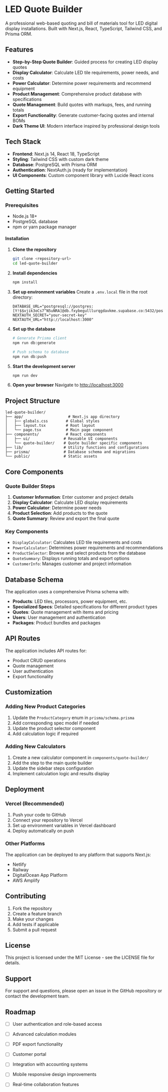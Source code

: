 # LED Quote Builder

A professional web-based quoting and bill of materials tool for LED digital display installations. Built with Next.js, React, TypeScript, Tailwind CSS, and Prisma ORM.

## Features

- **Step-by-Step Quote Builder**: Guided process for creating LED display quotes
- **Display Calculator**: Calculate LED tile requirements, power needs, and costs
- **Power Calculator**: Determine power requirements and recommend equipment
- **Product Management**: Comprehensive product database with specifications
- **Quote Management**: Build quotes with markups, fees, and running totals
- **Export Functionality**: Generate customer-facing quotes and internal BOMs
- **Dark Theme UI**: Modern interface inspired by professional design tools

## Tech Stack

- **Frontend**: Next.js 14, React 18, TypeScript
- **Styling**: Tailwind CSS with custom dark theme
- **Database**: PostgreSQL with Prisma ORM
- **Authentication**: NextAuth.js (ready for implementation)
- **UI Components**: Custom component library with Lucide React icons

## Getting Started

### Prerequisites

- Node.js 18+ 
- PostgreSQL database
- npm or yarn package manager

#### Installation

1. **Clone the repository**
   ```bash
   git clone <repository-url>
   cd led-quote-builder
   ```

2. **Install dependencies**
   ```bash
   npm install
   ```

3. **Set up environment variables**
   Create a `.env.local` file in the root directory:
   ```env
   DATABASE_URL="postgresql://postgres:[Y!$$vjik3oCs7^N5uNRA]@db.fxybegulllurqgdavkme.supabase.co:5432/postgres"
   NEXTAUTH_SECRET="your-secret-key"
   NEXTAUTH_URL="http://localhost:3000"
   ```

4. **Set up the database**
   ```bash
   # Generate Prisma client
   npm run db:generate
   
   # Push schema to database
   npm run db:push
   ```

5. **Start the development server**
   ```bash
   npm run dev
   ```

6. **Open your browser**
   Navigate to [http://localhost:3000](http://localhost:3000)

## Project Structure

```
led-quote-builder/
├── app/                    # Next.js app directory
│   ├── globals.css        # Global styles
│   ├── layout.tsx         # Root layout
│   └── page.tsx           # Main page component
├── components/            # React components
│   ├── ui/               # Reusable UI components
│   └── quote-builder/    # Quote builder specific components
├── lib/                  # Utility functions and configurations
├── prisma/               # Database schema and migrations
└── public/               # Static assets
```

## Core Components

### Quote Builder Steps

1. **Customer Information**: Enter customer and project details
2. **Display Calculator**: Calculate LED display requirements
3. **Power Calculator**: Determine power needs
4. **Product Selection**: Add products to the quote
5. **Quote Summary**: Review and export the final quote

### Key Components

- `DisplayCalculator`: Calculates LED tile requirements and costs
- `PowerCalculator`: Determines power requirements and recommendations
- `ProductSelector`: Browse and select products from the database
- `QuoteSummary`: Displays running totals and export options
- `CustomerInfo`: Manages customer and project information

## Database Schema

The application uses a comprehensive Prisma schema with:

- **Products**: LED tiles, processors, power equipment, etc.
- **Specialized Specs**: Detailed specifications for different product types
- **Quotes**: Quote management with items and pricing
- **Users**: User management and authentication
- **Packages**: Product bundles and packages

## API Routes

The application includes API routes for:

- Product CRUD operations
- Quote management
- User authentication
- Export functionality

## Customization

### Adding New Product Categories

1. Update the `ProductCategory` enum in `prisma/schema.prisma`
2. Add corresponding spec model if needed
3. Update the product selector component
4. Add calculation logic if required

### Adding New Calculators

1. Create a new calculator component in `components/quote-builder/`
2. Add the step to the main quote builder
3. Update the sidebar steps configuration
4. Implement calculation logic and results display

## Deployment

### Vercel (Recommended)

1. Push your code to GitHub
2. Connect your repository to Vercel
3. Set up environment variables in Vercel dashboard
4. Deploy automatically on push

### Other Platforms

The application can be deployed to any platform that supports Next.js:

- Netlify
- Railway
- DigitalOcean App Platform
- AWS Amplify

## Contributing

1. Fork the repository
2. Create a feature branch
3. Make your changes
4. Add tests if applicable
5. Submit a pull request

## License

This project is licensed under the MIT License - see the LICENSE file for details.

## Support

For support and questions, please open an issue in the GitHub repository or contact the development team.

## Roadmap

- [ ] User authentication and role-based access
- [ ] Advanced calculation modules
- [ ] PDF export functionality
- [ ] Customer portal
- [ ] Integration with accounting systems
- [ ] Mobile responsive design improvements
- [ ] Real-time collaboration features



